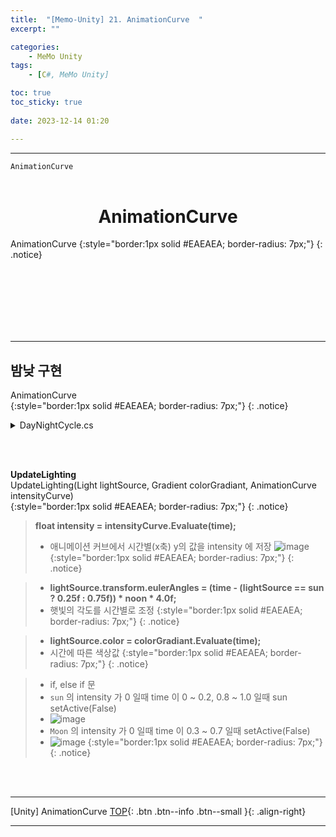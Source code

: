 ```yaml
---
title:  "[Memo-Unity] 21. AnimationCurve  "
excerpt: ""

categories:
    - MeMo Unity
tags:
    - [C#, MeMo Unity]

toc: true
toc_sticky: true
 
date: 2023-12-14 01:20

---
```

- - -

`AnimationCurve` 
<BR><BR>

<center><H1>  AnimationCurve  </H1></center>
AnimationCurve   
{:style="border:1px solid #EAEAEA; border-radius: 7px;"}
{: .notice}  

<br><br><br><br><br><br>
- - - 

## 밤낮 구현
AnimationCurve  
{:style="border:1px solid #EAEAEA; border-radius: 7px;"}
{: .notice}  

<details>
<summary>DayNightCycle.cs</summary>

<div class="notice--primary" markdown="1"> 


```c#
using System.Collections;
using System.Collections.Generic;
using UnityEngine;

public class DayNightCycle : MonoBehaviour
{
    [Range(0.0f, 1.0f)]
    public float time;
    public float fullDayLength;
    public float startTime = 0.4f;
    private float timeRate;
    public Vector3 noon;

    [Header("Sun")]
    public Light sun;
    public Gradient sunColor;
    public AnimationCurve sunIntensity;

    [Header("Moon")]
    public Light moon;
    public Gradient moonColor;
    public AnimationCurve moonIntensity;

    [Header("Other Lighting")]
    public AnimationCurve lightingIntensityMultiplier;
    public AnimationCurve reflectionIntensityMultiplier;

    private void Start()
    {
        timeRate = 1.0f / fullDayLength;
        time = startTime;
    }

    private void Update()
    {
        time = (time + timeRate * Time.deltaTime) % 1.0f;

        UpdateLighting(sun, sunColor, sunIntensity);
        UpdateLighting(moon, moonColor, moonIntensity);

        RenderSettings.ambientIntensity = lightingIntensityMultiplier.Evaluate(time);
        RenderSettings.reflectionIntensity = reflectionIntensityMultiplier.Evaluate(time);

    }

    void UpdateLighting(Light lightSource, Gradient colorGradiant, AnimationCurve intensityCurve)
    {
        float intensity = intensityCurve.Evaluate(time);

        lightSource.transform.eulerAngles = (time - (lightSource == sun ? 0.25f : 0.75f)) * noon * 4.0f;
        lightSource.color = colorGradiant.Evaluate(time);
        lightSource.intensity = intensity;

        GameObject go = lightSource.gameObject;
        if (lightSource.intensity == 0 && go.activeInHierarchy)
            go.SetActive(false);
        else if (lightSource.intensity > 0 && !go.activeInHierarchy)
            go.SetActive(true);
    }
}
```

</div>
</details>

<br><Br>

**UpdateLighting**  
UpdateLighting(Light lightSource, Gradient colorGradiant, AnimationCurve intensityCurve)  
{:style="border:1px solid #EAEAEA; border-radius: 7px;"}
{: .notice}  

> **float intensity = intensityCurve.Evaluate(time);** 
> - 애니메이션 커브에서 시간별(x축) y의 값을 intensity 에 저장
![image](https://github.com/levell1/levell1.github.io/assets/96651722/63594cf4-5059-4366-a834-b5a09778504f)
{:style="border:1px solid #EAEAEA; border-radius: 7px;"}
{: .notice}  

> -  **lightSource.transform.eulerAngles = (time - (lightSource == sun ? 0.25f : 0.75f)) * noon * 4.0f;**
> - 햇빛의 각도를 시간별로 조정
{:style="border:1px solid #EAEAEA; border-radius: 7px;"}
{: .notice}  

> - **lightSource.color = colorGradiant.Evaluate(time);**
> - 시간에 따른 색상값
{:style="border:1px solid #EAEAEA; border-radius: 7px;"}
{: .notice}  

> - if, else if 문
> - `sun` 의 intensity 가 0 일때  time 이 0 ~ 0.2, 0.8 ~ 1.0 일때 sun setActive(False)
> - ![image](https://github.com/levell1/levell1.github.io/assets/96651722/8aded1d6-9bcb-4693-a08d-cbcc239ba029)
> - `Moon` 의 intensity 가 0 일때  time 이 0.3 ~ 0.7 일때 setActive(False)
> - ![image](https://github.com/levell1/levell1.github.io/assets/96651722/19dbdbc3-14bd-4ac6-95d7-b930b8fcf450)
{:style="border:1px solid #EAEAEA; border-radius: 7px;"}
{: .notice}  


<br><br>
- - - 

[Unity] AnimationCurve
[TOP](#){: .btn .btn--info .btn--small }{: .align-right}
<br>
- - -
